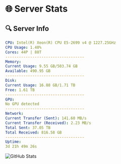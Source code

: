# 🌐 Server Stats
## 🔍 Server Info
```yaml
CPU: Intel(R) Xeon(R) CPU E5-2699 v4 @ 1227.25GHz
CPU Usage: 1.40%
Cores: 44P | 88T
-----------------------------------
Memory:
Current Usage: 9.55 GB/503.74 GB
Available: 490.95 GB
-----------------------------------
Disk:
Current Usage: 16.88 GB/1.71 TB
Free: 1.61 TB
-----------------------------------
GPU:
No GPU detected
-----------------------------------
Network:
Current Transfer (Sent): 141.60 MB/s
Current Transfer (Received): 2.23 MB/s
Total Sent: 37.05 TB
Total Received: 816.58 GB
-----------------------------------
Uptime:
3d 21h 49m 26s
```
![GitHub Stats](https://img.shields.io/badge/Updated-2025-02-11_20:32:44-blue)